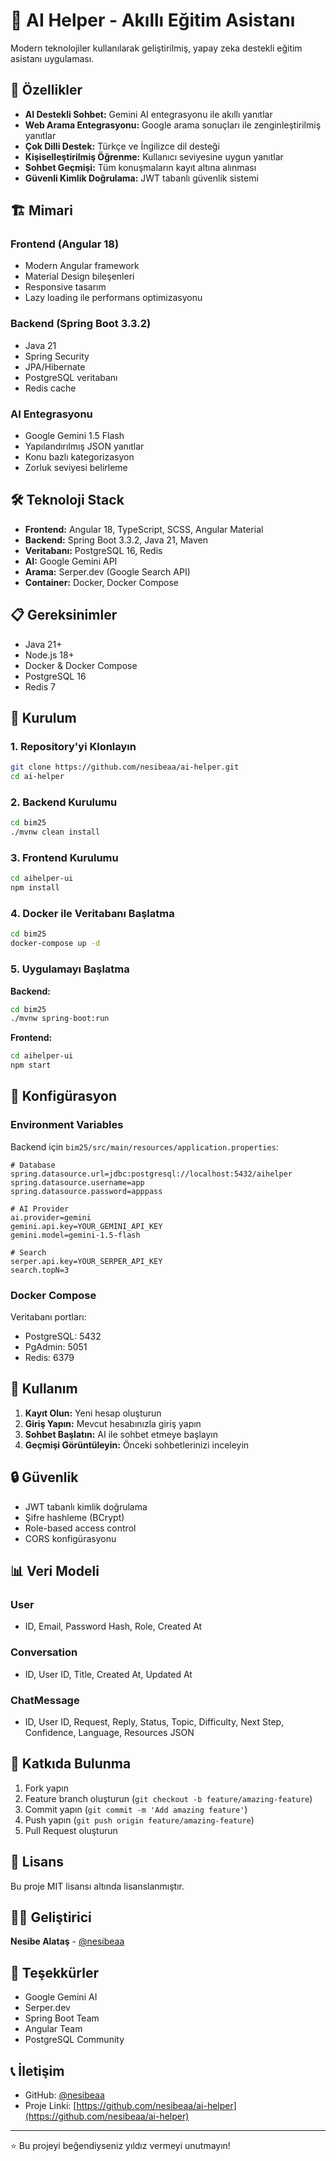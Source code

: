 # 🤖 AI Helper - Akıllı Eğitim Asistanı

Modern teknolojiler kullanılarak geliştirilmiş, yapay zeka destekli eğitim asistanı uygulaması.

## 🚀 Özellikler

- **AI Destekli Sohbet:** Gemini AI entegrasyonu ile akıllı yanıtlar
- **Web Arama Entegrasyonu:** Google arama sonuçları ile zenginleştirilmiş yanıtlar
- **Çok Dilli Destek:** Türkçe ve İngilizce dil desteği
- **Kişiselleştirilmiş Öğrenme:** Kullanıcı seviyesine uygun yanıtlar
- **Sohbet Geçmişi:** Tüm konuşmaların kayıt altına alınması
- **Güvenli Kimlik Doğrulama:** JWT tabanlı güvenlik sistemi

## 🏗️ Mimari

### Frontend (Angular 18)
- Modern Angular framework
- Material Design bileşenleri
- Responsive tasarım
- Lazy loading ile performans optimizasyonu

### Backend (Spring Boot 3.3.2)
- Java 21
- Spring Security
- JPA/Hibernate
- PostgreSQL veritabanı
- Redis cache

### AI Entegrasyonu
- Google Gemini 1.5 Flash
- Yapılandırılmış JSON yanıtlar
- Konu bazlı kategorizasyon
- Zorluk seviyesi belirleme

## 🛠️ Teknoloji Stack

- **Frontend:** Angular 18, TypeScript, SCSS, Angular Material
- **Backend:** Spring Boot 3.3.2, Java 21, Maven
- **Veritabanı:** PostgreSQL 16, Redis
- **AI:** Google Gemini API
- **Arama:** Serper.dev (Google Search API)
- **Container:** Docker, Docker Compose

## 📋 Gereksinimler

- Java 21+
- Node.js 18+
- Docker & Docker Compose
- PostgreSQL 16
- Redis 7

## 🚀 Kurulum

### 1. Repository'yi Klonlayın
```bash
git clone https://github.com/nesibeaa/ai-helper.git
cd ai-helper
```

### 2. Backend Kurulumu
```bash
cd bim25
./mvnw clean install
```

### 3. Frontend Kurulumu
```bash
cd aihelper-ui
npm install
```

### 4. Docker ile Veritabanı Başlatma
```bash
cd bim25
docker-compose up -d
```

### 5. Uygulamayı Başlatma

**Backend:**
```bash
cd bim25
./mvnw spring-boot:run
```

**Frontend:**
```bash
cd aihelper-ui
npm start
```

## 🔧 Konfigürasyon

### Environment Variables

Backend için `bim25/src/main/resources/application.properties`:

```properties
# Database
spring.datasource.url=jdbc:postgresql://localhost:5432/aihelper
spring.datasource.username=app
spring.datasource.password=apppass

# AI Provider
ai.provider=gemini
gemini.api.key=YOUR_GEMINI_API_KEY
gemini.model=gemini-1.5-flash

# Search
serper.api.key=YOUR_SERPER_API_KEY
search.topN=3
```

### Docker Compose

Veritabanı portları:
- PostgreSQL: 5432
- PgAdmin: 5051
- Redis: 6379

## 📱 Kullanım

1. **Kayıt Olun:** Yeni hesap oluşturun
2. **Giriş Yapın:** Mevcut hesabınızla giriş yapın
3. **Sohbet Başlatın:** AI ile sohbet etmeye başlayın
4. **Geçmişi Görüntüleyin:** Önceki sohbetlerinizi inceleyin

## 🔒 Güvenlik

- JWT tabanlı kimlik doğrulama
- Şifre hashleme (BCrypt)
- Role-based access control
- CORS konfigürasyonu

## 📊 Veri Modeli

### User
- ID, Email, Password Hash, Role, Created At

### Conversation
- ID, User ID, Title, Created At, Updated At

### ChatMessage
- ID, User ID, Request, Reply, Status, Topic, Difficulty, Next Step, Confidence, Language, Resources JSON

## 🤝 Katkıda Bulunma

1. Fork yapın
2. Feature branch oluşturun (`git checkout -b feature/amazing-feature`)
3. Commit yapın (`git commit -m 'Add amazing feature'`)
4. Push yapın (`git push origin feature/amazing-feature`)
5. Pull Request oluşturun

## 📝 Lisans

Bu proje MIT lisansı altında lisanslanmıştır.

## 👨‍💻 Geliştirici

**Nesibe Alataş** - [@nesibeaa](https://github.com/nesibeaa)

## 🙏 Teşekkürler

- Google Gemini AI
- Serper.dev
- Spring Boot Team
- Angular Team
- PostgreSQL Community

## 📞 İletişim

- GitHub: [@nesibeaa](https://github.com/nesibeaa)
- Proje Linki: [https://github.com/nesibeaa/ai-helper](https://github.com/nesibeaa/ai-helper)

---

⭐ Bu projeyi beğendiyseniz yıldız vermeyi unutmayın!
